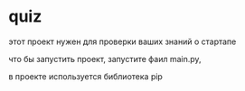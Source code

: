 # quiz

этот проект нужен для проверки ваших знаний о стартапе 

что бы запустить проект, запустите фаил main.ру,

в проекте используется библиотека pip
